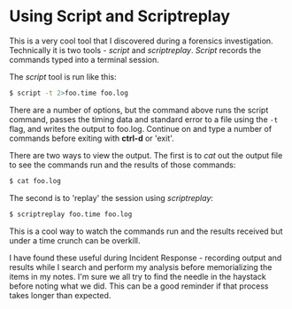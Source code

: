 # Using Script and Scriptreplay

This is a very cool tool that I discovered during a forensics investigation. Technically
it is two tools - *script* and *scriptreplay*. *Script* records the commands typed into a terminal
session. 

The *script* tool is run like this:

```bash
$ script -t 2>foo.time foo.log
```
There are a number of options, but the command above runs the script command, passes the timing data
and standard error to a file using the <code>-t</code> flag, and writes the output to foo.log. Continue
on and type a number of commands before exiting with **ctrl-d** or 'exit'.

There are two ways to view the output. The first is to *cat* out the output file to see the commands
run and the results of those commands:

```bash
$ cat foo.log
```
The second is to 'replay' the session using *scriptreplay*:

```bash
$ scriptreplay foo.time foo.log
```
This is a cool way to watch the commands run and the results received but under a time crunch can
be overkill.

I have found these useful during Incident Response - recording output and results while I search and
perform my analysis before memorializing the items in my notes. I'm sure we all try to find the
needle in the haystack before noting what we did. This can be a good reminder if that process
takes longer than expected.

